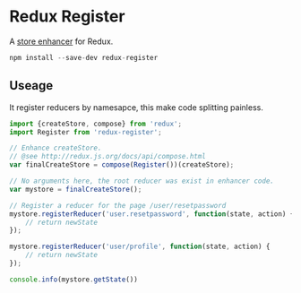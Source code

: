# Redux Register

A [store enhancer](http://redux.js.org/docs/Glossary.html#store-enhancer)
for Redux. 

```js
npm install --save-dev redux-register
```

## Useage

It register reducers by namesapce, this make code splitting painless.
```js
import {createStore, compose} from 'redux';
import Register from 'redux-register';

// Enhance createStore.
// @see http://redux.js.org/docs/api/compose.html
var finalCreateStore = compose(Register())(createStore);

// No arguments here, the root reducer was exist in enhancer code.
var mystore = finalCreateStore();

// Register a reducer for the page /user/resetpassword
mystore.registerReducer('user.resetpassword', function(state, action) {
    // return newState
});

mystore.registerReducer('user/profile', function(state, action) {
    // return newState
});

console.info(mystore.getState())
```